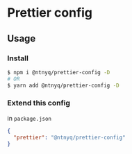 # Prettier config

## Usage

### Install

```bash
$ npm i @ntnyq/prettier-config -D
# OR
$ yarn add @ntnyq/prettier-config -D
```

### Extend this config

in `package.json`

```json
{
  "prettier": "@ntnyq/prettier-config"
}
```
